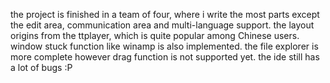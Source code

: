 the project is finished in a team of four, where i write the most parts except the edit area, communication area and multi-language support. the layout origins from the ttplayer, which is quite popular among Chinese users. window stuck function like winamp is also implemented. the file explorer is more complete however drag function is not supported yet. the ide still has a lot of bugs :P